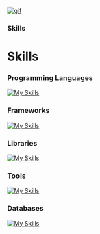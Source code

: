 [![gif](gif2.gif)](https://github.com/Prince-GH/Prince-GH/blob/main/index.html)
### Skills

<p align="left">

# Skills
### Programming Languages
[![My Skills](https://skillicons.dev/icons?i=c,cpp,java,html,css,javascript,php,md,arduino)](https://skillicons.dev)

### Frameworks
[![My Skills](https://skillicons.dev/icons?i=bootstrap,react,express,nodejs)](https://skillicons.dev)

### Libraries
[![My Skills](https://skillicons.dev/icons?i=vite)](https://skillicons.dev)

### Tools
[![My Skills](https://skillicons.dev/icons?i=github,git,figma,vscode)](https://skillicons.dev)

### Databases
[![My Skills](https://skillicons.dev/icons?i=mysql,mongodb)](https://skillicons.dev)



